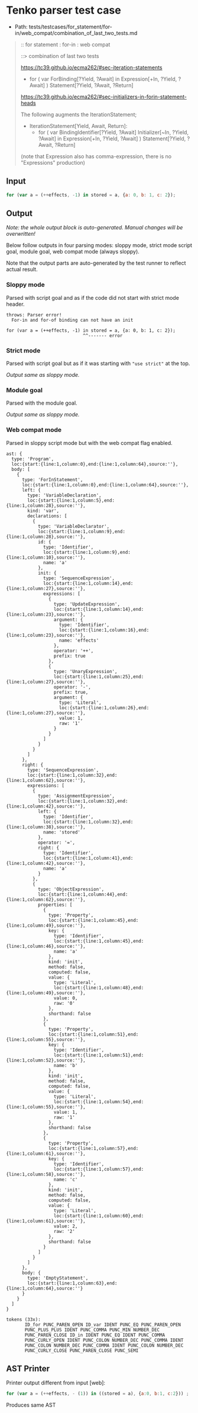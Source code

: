 # Tenko parser test case

- Path: tests/testcases/for_statement/for-in/web_compat/combination_of_last_two_tests.md

> :: for statement : for-in : web compat
>
> ::> combination of last two tests
> 
> https://tc39.github.io/ecma262/#sec-iteration-statements
> 
> - for ( var ForBinding[?Yield, ?Await] in Expression[+In, ?Yield, ?Await] ) Statement[?Yield, ?Await, ?Return]
> 
> https://tc39.github.io/ecma262/#sec-initializers-in-forin-statement-heads
> 
> The following augments the IterationStatement;
> 
> - IterationStatement[Yield, Await, Return]:
>   - for ( var BindingIdentifier[?Yield, ?Await] Initializer[~In, ?Yield, ?Await] in Expression[+In, ?Yield, ?Await] ) Statement[?Yield, ?Await, ?Return]
> 
> (note that Expression also has comma-expression, there is no "Expressions" production)

## Input

`````js
for (var a = (++effects, -1) in stored = a, {a: 0, b: 1, c: 2});
`````

## Output

_Note: the whole output block is auto-generated. Manual changes will be overwritten!_

Below follow outputs in four parsing modes: sloppy mode, strict mode script goal, module goal, web compat mode (always sloppy).

Note that the output parts are auto-generated by the test runner to reflect actual result.

### Sloppy mode

Parsed with script goal and as if the code did not start with strict mode header.

`````
throws: Parser error!
  For-in and for-of binding can not have an init

for (var a = (++effects, -1) in stored = a, {a: 0, b: 1, c: 2});
                             ^^------- error
`````

### Strict mode

Parsed with script goal but as if it was starting with `"use strict"` at the top.

_Output same as sloppy mode._

### Module goal

Parsed with the module goal.

_Output same as sloppy mode._

### Web compat mode

Parsed in sloppy script mode but with the web compat flag enabled.

`````
ast: {
  type: 'Program',
  loc:{start:{line:1,column:0},end:{line:1,column:64},source:''},
  body: [
    {
      type: 'ForInStatement',
      loc:{start:{line:1,column:0},end:{line:1,column:64},source:''},
      left: {
        type: 'VariableDeclaration',
        loc:{start:{line:1,column:5},end:{line:1,column:28},source:''},
        kind: 'var',
        declarations: [
          {
            type: 'VariableDeclarator',
            loc:{start:{line:1,column:9},end:{line:1,column:28},source:''},
            id: {
              type: 'Identifier',
              loc:{start:{line:1,column:9},end:{line:1,column:10},source:''},
              name: 'a'
            },
            init: {
              type: 'SequenceExpression',
              loc:{start:{line:1,column:14},end:{line:1,column:27},source:''},
              expressions: [
                {
                  type: 'UpdateExpression',
                  loc:{start:{line:1,column:14},end:{line:1,column:23},source:''},
                  argument: {
                    type: 'Identifier',
                    loc:{start:{line:1,column:16},end:{line:1,column:23},source:''},
                    name: 'effects'
                  },
                  operator: '++',
                  prefix: true
                },
                {
                  type: 'UnaryExpression',
                  loc:{start:{line:1,column:25},end:{line:1,column:27},source:''},
                  operator: '-',
                  prefix: true,
                  argument: {
                    type: 'Literal',
                    loc:{start:{line:1,column:26},end:{line:1,column:27},source:''},
                    value: 1,
                    raw: '1'
                  }
                }
              ]
            }
          }
        ]
      },
      right: {
        type: 'SequenceExpression',
        loc:{start:{line:1,column:32},end:{line:1,column:62},source:''},
        expressions: [
          {
            type: 'AssignmentExpression',
            loc:{start:{line:1,column:32},end:{line:1,column:42},source:''},
            left: {
              type: 'Identifier',
              loc:{start:{line:1,column:32},end:{line:1,column:38},source:''},
              name: 'stored'
            },
            operator: '=',
            right: {
              type: 'Identifier',
              loc:{start:{line:1,column:41},end:{line:1,column:42},source:''},
              name: 'a'
            }
          },
          {
            type: 'ObjectExpression',
            loc:{start:{line:1,column:44},end:{line:1,column:62},source:''},
            properties: [
              {
                type: 'Property',
                loc:{start:{line:1,column:45},end:{line:1,column:49},source:''},
                key: {
                  type: 'Identifier',
                  loc:{start:{line:1,column:45},end:{line:1,column:46},source:''},
                  name: 'a'
                },
                kind: 'init',
                method: false,
                computed: false,
                value: {
                  type: 'Literal',
                  loc:{start:{line:1,column:48},end:{line:1,column:49},source:''},
                  value: 0,
                  raw: '0'
                },
                shorthand: false
              },
              {
                type: 'Property',
                loc:{start:{line:1,column:51},end:{line:1,column:55},source:''},
                key: {
                  type: 'Identifier',
                  loc:{start:{line:1,column:51},end:{line:1,column:52},source:''},
                  name: 'b'
                },
                kind: 'init',
                method: false,
                computed: false,
                value: {
                  type: 'Literal',
                  loc:{start:{line:1,column:54},end:{line:1,column:55},source:''},
                  value: 1,
                  raw: '1'
                },
                shorthand: false
              },
              {
                type: 'Property',
                loc:{start:{line:1,column:57},end:{line:1,column:61},source:''},
                key: {
                  type: 'Identifier',
                  loc:{start:{line:1,column:57},end:{line:1,column:58},source:''},
                  name: 'c'
                },
                kind: 'init',
                method: false,
                computed: false,
                value: {
                  type: 'Literal',
                  loc:{start:{line:1,column:60},end:{line:1,column:61},source:''},
                  value: 2,
                  raw: '2'
                },
                shorthand: false
              }
            ]
          }
        ]
      },
      body: {
        type: 'EmptyStatement',
        loc:{start:{line:1,column:63},end:{line:1,column:64},source:''}
      }
    }
  ]
}

tokens (33x):
       ID_for PUNC_PAREN_OPEN ID_var IDENT PUNC_EQ PUNC_PAREN_OPEN
       PUNC_PLUS_PLUS IDENT PUNC_COMMA PUNC_MIN NUMBER_DEC
       PUNC_PAREN_CLOSE ID_in IDENT PUNC_EQ IDENT PUNC_COMMA
       PUNC_CURLY_OPEN IDENT PUNC_COLON NUMBER_DEC PUNC_COMMA IDENT
       PUNC_COLON NUMBER_DEC PUNC_COMMA IDENT PUNC_COLON NUMBER_DEC
       PUNC_CURLY_CLOSE PUNC_PAREN_CLOSE PUNC_SEMI
`````


## AST Printer

Printer output different from input [web]:

````js
for (var a = (++effects, - (1)) in ((stored = a), {a:0, b:1, c:2})) ;
````

Produces same AST
